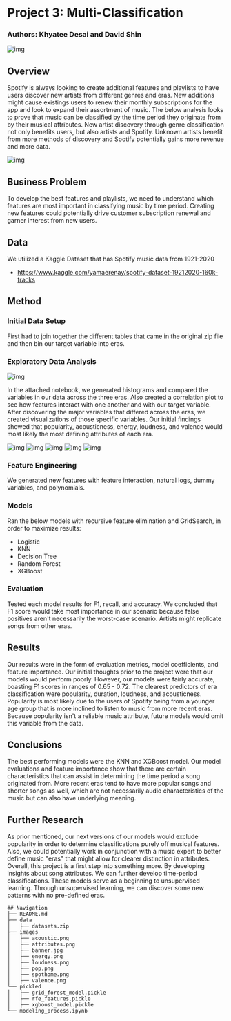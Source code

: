 # Project 3: Multi-Classification
### Authors: Khyatee Desai and David Shin

![img](./images/banner.jpg)

## Overview

Spotify is always looking to create additional features and playlists to have users discover new artists from different genres and eras. New additions might cause existings users to renew their monthly subscriptions for the app and look to expand their assortment of music. The below analysis looks to prove that music can be classified by the time period they originate from by their musical attributes. New artist discovery through genre classification not only benefits users, but also artists and Spotify. Unknown artists benefit from more methods of discovery and Spotify potentially gains more revenue and more data.

![img](./images/spothome.jpg)

## Business Problem

To develop the best features and playlists, we need to understand which features are most important in classifying music by time period. Creating new features could potentially drive customer subscription renewal and garner interest from new users. 

## Data

We utilized a Kaggle Dataset that has Spotify music data from 1921-2020
*  https://www.kaggle.com/yamaerenay/spotify-dataset-19212020-160k-tracks

## Method

### Initial Data Setup

First had to join together the different tables that came in the original zip file and then bin our target variable into eras.

### Exploratory Data Analysis

![img](./images/attributes.png)

In the attached notebook, we generated histograms and compared the variables in our data across the three eras. Also created a correlation plot to see how features interact with one another and with our target variable. After discovering the major variables that differed across the eras, we created visualizations of those specific variables. Our initial findings showed that popularity, acousticness, energy, loudness, and valence would most likely the most defining attributes of each era.

![img](./images/pop.png)
![img](./images/acoustic.png)
![img](./images/energy.png)
![img](./images/loudness.png)
![img](./images/valence.png)
### Feature Engineering

We generated new features with feature interaction, natural logs, dummy variables, and polynomials.

### Models

Ran the below models with recursive feature elimination and GridSearch, in order to maximize results:
* Logistic
* KNN
* Decision Tree
* Random Forest
* XGBoost

### Evaluation

Tested each model results for F1, recall, and accuracy. We concluded that F1 score would take most importance in our scenario because false positives aren't necessarily the worst-case scenario. Artists might replicate songs from other eras. 

## Results

Our results were in the form of evaluation metrics, model coefficients, and feature importance. Our initial thoughts prior to the project were that our models would perform poorly. However, our models were fairly accurate, boasting F1 scores in ranges of 0.65 - 0.72. The clearest predictors of era classification were popularity, duration, loudness, and acousticness. Popularity is most likely due to the users of Spotify being from a younger age group that is more inclined to listen to music from more recent eras.  Because popularity isn't a reliable music attribute, future models would omit this variable from the data.

## Conclusions

The best performing models were the KNN and XGBoost model. Our model evaluations and feature importance show that there are certain characteristics that can assist in determining the time period a song originated from. More recent eras tend to have more popular songs and shorter songs as well, which are not necessarily audio characteristics of the music but can also have underlying meaning. 


## Further Research

As prior mentioned, our next versions of our models would exclude popularity in order to determine classifications purely off musical features. Also, we could potentially work in conjunction with a music expert to better define music "eras" that might allow for clearer distinction in attributes. Overall, this project is a first step into something more. By developing insights about song attributes. We can further develop time-period classifications. These models serve as a beginning to unsupervised learning. Through unsupervised learning, we can discover some new patterns with no pre-defined eras.

```
## Navigation
├── README.md
├── data
│   ├── datasets.zip
├── images
│   ├── acoustic.png
│   ├── attributes.png
│   ├── banner.jpg
│   ├── energy.png 
│   ├── loudness.png
│   ├── pop.png
│   ├── spothome.png
│   ├── valence.png
└── pickled
│   ├── grid_forest_model.pickle
│   ├── rfe_features.pickle
│   ├── xgboost_model.pickle
└── modeling_process.ipynb
